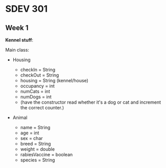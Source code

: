 # SDEV 301

## Week 1

**Kennel stuff**:
	
Main class:
* Housing
  * checkIn = String
  * checkOut = String
  * housing = String (kennel/house)
  * occupancy = int
  * numCats = int
  * numDogs = int
  * (have the constructor read whether it's a dog or cat and increment the correct counter.)

* Animal
  * name = String
  * age = int
  * sex = char
  * breed = String
  * weight = double
  * rabiesVaccine = boolean
  * species = String